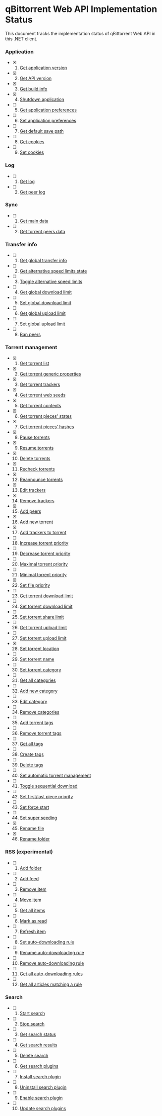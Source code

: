 # qBittorrent Web API Implementation Status

This document tracks the implementation status of qBittorrent Web API in this .NET client.
### Application

- [x] 1. [Get application version](https://github.com/qbittorrent/qBittorrent/wiki/WebUI-API-(qBittorrent-5.0)#get-application-version)
- [x] 2. [Get API version](https://github.com/qbittorrent/qBittorrent/wiki/WebUI-API-(qBittorrent-5.0)#get-api-version)
- [x] 3. [Get build info](https://github.com/qbittorrent/qBittorrent/wiki/WebUI-API-(qBittorrent-5.0)#get-build-info)
- [x] 4. [Shutdown application](https://github.com/qbittorrent/qBittorrent/wiki/WebUI-API-(qBittorrent-5.0)#shutdown-application)
- [ ] 5. [Get application preferences](https://github.com/qbittorrent/qBittorrent/wiki/WebUI-API-(qBittorrent-5.0)#get-application-preferences)
- [ ] 6. [Set application preferences](https://github.com/qbittorrent/qBittorrent/wiki/WebUI-API-(qBittorrent-5.0)#set-application-preferences)
- [ ] 7. [Get default save path](https://github.com/qbittorrent/qBittorrent/wiki/WebUI-API-(qBittorrent-5.0)#get-default-save-path)
- [ ] 8. [Get cookies](https://github.com/qbittorrent/qBittorrent/wiki/WebUI-API-(qBittorrent-5.0)#get-cookies)
- [ ] 9. [Set cookies](https://github.com/qbittorrent/qBittorrent/wiki/WebUI-API-(qBittorrent-5.0)#set-cookies)

### Log
- [ ] 1. [Get log](https://github.com/qbittorrent/qBittorrent/wiki/WebUI-API-(qBittorrent-5.0)#get-log)
- [ ] 2. [Get peer log](https://github.com/qbittorrent/qBittorrent/wiki/WebUI-API-(qBittorrent-5.0)#get-peer-log)
### Sync
- [ ] 1. [Get main data](https://github.com/qbittorrent/qBittorrent/wiki/WebUI-API-(qBittorrent-5.0)#get-main-data)
- [ ] 2. [Get torrent peers data](https://github.com/qbittorrent/qBittorrent/wiki/WebUI-API-(qBittorrent-5.0)#get-torrent-peers-data)
### Transfer info
- [ ] 1. [Get global transfer info](https://github.com/qbittorrent/qBittorrent/wiki/WebUI-API-(qBittorrent-5.0)#get-global-transfer-info)
- [ ] 2. [Get alternative speed limits state](https://github.com/qbittorrent/qBittorrent/wiki/WebUI-API-(qBittorrent-5.0)#get-alternative-speed-limits-state)
- [ ] 3. [Toggle alternative speed limits](https://github.com/qbittorrent/qBittorrent/wiki/WebUI-API-(qBittorrent-5.0)#toggle-alternative-speed-limits)
- [ ] 4. [Get global download limit](https://github.com/qbittorrent/qBittorrent/wiki/WebUI-API-(qBittorrent-5.0)#get-global-download-limit)
- [ ] 5. [Set global download limit](https://github.com/qbittorrent/qBittorrent/wiki/WebUI-API-(qBittorrent-5.0)#set-global-download-limit)
- [ ] 6. [Get global upload limit](https://github.com/qbittorrent/qBittorrent/wiki/WebUI-API-(qBittorrent-5.0)#get-global-upload-limit)
- [ ] 7. [Set global upload limit](https://github.com/qbittorrent/qBittorrent/wiki/WebUI-API-(qBittorrent-5.0)#set-global-upload-limit)
- [ ] 8. [Ban peers](https://github.com/qbittorrent/qBittorrent/wiki/WebUI-API-(qBittorrent-5.0)#ban-peers)
### Torrent management
- [x] 1. [Get torrent list](https://github.com/qbittorrent/qBittorrent/wiki/WebUI-API-(qBittorrent-5.0)#get-torrent-list)
- [x] 2. [Get torrent generic properties](https://github.com/qbittorrent/qBittorrent/wiki/WebUI-API-(qBittorrent-5.0)#get-torrent-generic-properties)
- [x] 3. [Get torrent trackers](https://github.com/qbittorrent/qBittorrent/wiki/WebUI-API-(qBittorrent-5.0)#get-torrent-trackers)
- [x] 4. [Get torrent web seeds](https://github.com/qbittorrent/qBittorrent/wiki/WebUI-API-(qBittorrent-5.0)#get-torrent-web-seeds)
- [x] 5. [Get torrent contents](https://github.com/qbittorrent/qBittorrent/wiki/WebUI-API-(qBittorrent-5.0)#get-torrent-contents)
- [x] 6. [Get torrent pieces' states](https://github.com/qbittorrent/qBittorrent/wiki/WebUI-API-(qBittorrent-5.0)#get-torrent-pieces-states)
- [x] 7. [Get torrent pieces' hashes](https://github.com/qbittorrent/qBittorrent/wiki/WebUI-API-(qBittorrent-5.0)#get-torrent-pieces-hashes)
- [x] 8. [Pause torrents](https://github.com/qbittorrent/qBittorrent/wiki/WebUI-API-(qBittorrent-5.0)#pause-torrents)
- [x] 9. [Resume torrents](https://github.com/qbittorrent/qBittorrent/wiki/WebUI-API-(qBittorrent-5.0)#resume-torrents)
- [x] 10. [Delete torrents](https://github.com/qbittorrent/qBittorrent/wiki/WebUI-API-(qBittorrent-5.0)#delete-torrents)
- [x] 11. [Recheck torrents](https://github.com/qbittorrent/qBittorrent/wiki/WebUI-API-(qBittorrent-5.0)#recheck-torrents)
- [x] 12. [Reannounce torrents](https://github.com/qbittorrent/qBittorrent/wiki/WebUI-API-(qBittorrent-5.0)#reannounce-torrents)
- [x] 13. [Edit trackers](https://github.com/qbittorrent/qBittorrent/wiki/WebUI-API-(qBittorrent-5.0)#edit-trackers)
- [x] 14. [Remove trackers](https://github.com/qbittorrent/qBittorrent/wiki/WebUI-API-(qBittorrent-5.0)#remove-trackers)
- [x] 15. [Add peers](https://github.com/qbittorrent/qBittorrent/wiki/WebUI-API-(qBittorrent-5.0)#add-peers)
- [x] 16. [Add new torrent](https://github.com/qbittorrent/qBittorrent/wiki/WebUI-API-(qBittorrent-5.0)#add-new-torrent)
- [x] 17. [Add trackers to torrent](https://github.com/qbittorrent/qBittorrent/wiki/WebUI-API-(qBittorrent-5.0)#add-trackers-to-torrent)
- [ ] 18. [Increase torrent priority](https://github.com/qbittorrent/qBittorrent/wiki/WebUI-API-(qBittorrent-5.0)#increase-torrent-priority)
- [ ] 19. [Decrease torrent priority](https://github.com/qbittorrent/qBittorrent/wiki/WebUI-API-(qBittorrent-5.0)#decrease-torrent-priority)
- [ ] 20. [Maximal torrent priority](https://github.com/qbittorrent/qBittorrent/wiki/WebUI-API-(qBittorrent-5.0)#maximal-torrent-priority)
- [ ] 21. [Minimal torrent priority](https://github.com/qbittorrent/qBittorrent/wiki/WebUI-API-(qBittorrent-5.0)#minimal-torrent-priority)
- [x] 22. [Set file priority](https://github.com/qbittorrent/qBittorrent/wiki/WebUI-API-(qBittorrent-5.0)#set-file-priority)
- [ ] 23. [Get torrent download limit](https://github.com/qbittorrent/qBittorrent/wiki/WebUI-API-(qBittorrent-5.0)#get-torrent-download-limit)
- [ ] 24. [Set torrent download limit](https://github.com/qbittorrent/qBittorrent/wiki/WebUI-API-(qBittorrent-5.0)#set-torrent-download-limit)
- [ ] 25. [Set torrent share limit](https://github.com/qbittorrent/qBittorrent/wiki/WebUI-API-(qBittorrent-5.0)#set-torrent-share-limit)
- [ ] 26. [Get torrent upload limit](https://github.com/qbittorrent/qBittorrent/wiki/WebUI-API-(qBittorrent-5.0)#get-torrent-upload-limit)
- [ ] 27. [Set torrent upload limit](https://github.com/qbittorrent/qBittorrent/wiki/WebUI-API-(qBittorrent-5.0)#set-torrent-upload-limit)
- [x] 28. [Set torrent location](https://github.com/qbittorrent/qBittorrent/wiki/WebUI-API-(qBittorrent-5.0)#set-torrent-location)
- [ ] 29. [Set torrent name](https://github.com/qbittorrent/qBittorrent/wiki/WebUI-API-(qBittorrent-5.0)#set-torrent-name)
- [ ] 30. [Set torrent category](https://github.com/qbittorrent/qBittorrent/wiki/WebUI-API-(qBittorrent-5.0)#set-torrent-category)
- [ ] 31. [Get all categories](https://github.com/qbittorrent/qBittorrent/wiki/WebUI-API-(qBittorrent-5.0)#get-all-categories)
- [ ] 32. [Add new category](https://github.com/qbittorrent/qBittorrent/wiki/WebUI-API-(qBittorrent-5.0)#add-new-category)
- [ ] 33. [Edit category](https://github.com/qbittorrent/qBittorrent/wiki/WebUI-API-(qBittorrent-5.0)#edit-category)
- [ ] 34. [Remove categories](https://github.com/qbittorrent/qBittorrent/wiki/WebUI-API-(qBittorrent-5.0)#remove-categories)
- [ ] 35. [Add torrent tags](https://github.com/qbittorrent/qBittorrent/wiki/WebUI-API-(qBittorrent-5.0)#add-torrent-tags)
- [ ] 36. [Remove torrent tags](https://github.com/qbittorrent/qBittorrent/wiki/WebUI-API-(qBittorrent-5.0)#remove-torrent-tags)
- [ ] 37. [Get all tags](https://github.com/qbittorrent/qBittorrent/wiki/WebUI-API-(qBittorrent-5.0)#get-all-tags)
- [ ] 38. [Create tags](https://github.com/qbittorrent/qBittorrent/wiki/WebUI-API-(qBittorrent-5.0)#create-tags)
- [ ] 39. [Delete tags](https://github.com/qbittorrent/qBittorrent/wiki/WebUI-API-(qBittorrent-5.0)#delete-tags)
- [ ] 40. [Set automatic torrent management](https://github.com/qbittorrent/qBittorrent/wiki/WebUI-API-(qBittorrent-5.0)#set-automatic-torrent-management)
- [ ] 41. [Toggle sequential download](https://github.com/qbittorrent/qBittorrent/wiki/WebUI-API-(qBittorrent-5.0)#toggle-sequential-download)
- [ ] 42. [Set first/last piece priority](https://github.com/qbittorrent/qBittorrent/wiki/WebUI-API-(qBittorrent-5.0)#set-firstlast-piece-priority)
- [ ] 43. [Set force start](https://github.com/qbittorrent/qBittorrent/wiki/WebUI-API-(qBittorrent-5.0)#set-force-start)
- [ ] 44. [Set super seeding](https://github.com/qbittorrent/qBittorrent/wiki/WebUI-API-(qBittorrent-5.0)#set-super-seeding)
- [x] 45. [Rename file](https://github.com/qbittorrent/qBittorrent/wiki/WebUI-API-(qBittorrent-5.0)#rename-file)
- [x] 46. [Rename folder](https://github.com/qbittorrent/qBittorrent/wiki/WebUI-API-(qBittorrent-5.0)#rename-folder)
### RSS (experimental)
- [ ] 1. [Add folder](https://github.com/qbittorrent/qBittorrent/wiki/WebUI-API-(qBittorrent-5.0)#add-folder)
- [ ] 2. [Add feed](https://github.com/qbittorrent/qBittorrent/wiki/WebUI-API-(qBittorrent-5.0)#add-feed)
- [ ] 3. [Remove item](https://github.com/qbittorrent/qBittorrent/wiki/WebUI-API-(qBittorrent-5.0)#remove-item)
- [ ] 4. [Move item](https://github.com/qbittorrent/qBittorrent/wiki/WebUI-API-(qBittorrent-5.0)#move-item)
- [ ] 5. [Get all items](https://github.com/qbittorrent/qBittorrent/wiki/WebUI-API-(qBittorrent-5.0)#get-all-items)
- [ ] 6. [Mark as read](https://github.com/qbittorrent/qBittorrent/wiki/WebUI-API-(qBittorrent-5.0)#mark-as-read)
- [ ] 7. [Refresh item](https://github.com/qbittorrent/qBittorrent/wiki/WebUI-API-(qBittorrent-5.0)#refresh-item)
- [ ] 8. [Set auto-downloading rule](https://github.com/qbittorrent/qBittorrent/wiki/WebUI-API-(qBittorrent-5.0)#set-auto-downloading-rule)
- [ ] 9. [Rename auto-downloading rule](https://github.com/qbittorrent/qBittorrent/wiki/WebUI-API-(qBittorrent-5.0)#rename-auto-downloading-rule)
- [ ] 10. [Remove auto-downloading rule](https://github.com/qbittorrent/qBittorrent/wiki/WebUI-API-(qBittorrent-5.0)#remove-auto-downloading-rule)
- [ ] 11. [Get all auto-downloading rules](https://github.com/qbittorrent/qBittorrent/wiki/WebUI-API-(qBittorrent-5.0)#get-all-auto-downloading-rules)
- [ ] 12. [Get all articles matching a rule](https://github.com/qbittorrent/qBittorrent/wiki/WebUI-API-(qBittorrent-5.0)#get-all-articles-matching-a-rule)
### Search
- [ ] 1. [Start search](https://github.com/qbittorrent/qBittorrent/wiki/WebUI-API-(qBittorrent-5.0)#start-search)
- [ ] 2. [Stop search](https://github.com/qbittorrent/qBittorrent/wiki/WebUI-API-(qBittorrent-5.0)#stop-search)
- [ ] 3. [Get search status](https://github.com/qbittorrent/qBittorrent/wiki/WebUI-API-(qBittorrent-5.0)#get-search-status)
- [ ] 4. [Get search results](https://github.com/qbittorrent/qBittorrent/wiki/WebUI-API-(qBittorrent-5.0)#get-search-results)
- [ ] 5. [Delete search](https://github.com/qbittorrent/qBittorrent/wiki/WebUI-API-(qBittorrent-5.0)#delete-search)
- [ ] 6. [Get search plugins](https://github.com/qbittorrent/qBittorrent/wiki/WebUI-API-(qBittorrent-5.0)#get-search-plugins)
- [ ] 7. [Install search plugin](https://github.com/qbittorrent/qBittorrent/wiki/WebUI-API-(qBittorrent-5.0)#install-search-plugin)
- [ ] 8. [Uninstall search plugin](https://github.com/qbittorrent/qBittorrent/wiki/WebUI-API-(qBittorrent-5.0)#uninstall-search-plugin)
- [ ] 9. [Enable search plugin](https://github.com/qbittorrent/qBittorrent/wiki/WebUI-API-(qBittorrent-5.0)#enable-search-plugin)
- [ ] 10. [Update search plugins](https://github.com/qbittorrent/qBittorrent/wiki/WebUI-API-(qBittorrent-5.0)#update-search-plugins)